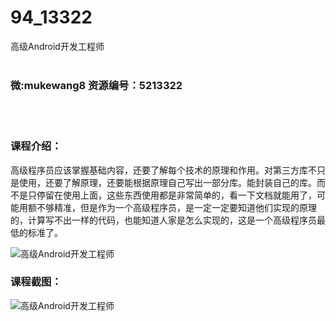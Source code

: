 # 94_13322
高级Android开发工程师
<br/></br>
<h3>微:mukewang8 资源编号：5213322</h3>
<br/></br>
<h3>课程介绍：</h3>
<p>高级程序员应该掌握基础内容，还要了解每个技术的原理和作用。对第三方库不只是使用，还要了解原理，还要能根据原理自己写出一部分库。能封装自己的库。而不是只停留在使用上面，这些东西使用都是非常简单的，看一下文档就能用了，可能用额不够精准，但是作为一个高级程序员，是一定一定要知道他们实现的原理的，计算写不出一样的代码，也能知道人家是怎么实现的，这是一个高级程序员最低的标准了。</p>
<p><img src="https://www.ko996.com/wp-content/uploads/img/2020/05/2-136-300x199.png" alt="高级Android开发工程师"></p>
<div class="info-desc">
<h3>课程截图：</h3>
<p><img src="https://www.ko996.com/wp-content/uploads/img/2020/05/1-146.png" alt="高级Android开发工程师"></p>


			
</div>
